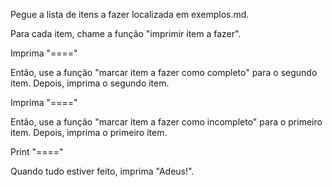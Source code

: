 
Pegue a lista de itens a fazer localizada em exemplos.md.

Para cada item, chame a função "imprimir item a fazer".

Imprima "===="

Então, use a função "marcar item a fazer como completo" para o segundo item.
Depois, imprima o segundo item.

Imprima "===="

Então, use a função "marcar item a fazer como incompleto" para o primeiro item.
Depois, imprima o primeiro item.

Print "===="

Quando tudo estiver feito, imprima "Adeus!".